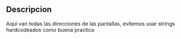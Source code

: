 ## Descripcion

Aqui van todas las direcciones de las pantallas, evitemos usar strings hardcodeados como
buena practica
